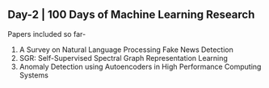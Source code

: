 ## Day-2 | 100 Days of Machine Learning Research

Papers included so far-

1. A Survey on Natural Language Processing Fake News Detection
2. SGR: Self-Supervised Spectral Graph Representation Learning
3. Anomaly Detection using Autoencoders in High Performance Computing Systems
